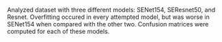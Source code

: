 Analyzed dataset with three different models: SENet154, SEResnet50, and Resnet. Overfitting occured in every attempted model, but was worse in SENet154 when compared with the other two. Confusion matrices were computed for each of these models.
